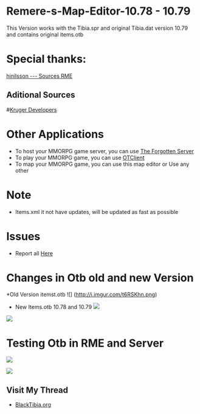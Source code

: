 # Remere-s-Map-Editor-10.78 - 10.79
This Version works with the Tibia.spr and original Tibia.dat version 10.79 and contains original items.otb

# Special thanks:

[hjnilsson --- Sources RME](https://github.com/hjnilsson/rme)

## Aditional Sources
#[Kruger Developers](https://github.com/krugerdevelopers/RME)

# Other Applications

* To host your MMORPG game server, you can use [The Forgotten Server](https://github.com/otland/forgottenserver)
* To play your MMORPG game, you can use [OTClient](https://github.com/edubart/otclient)
* To map your MMORPG game, you can use this map editor or Use any other

# Note

* Items.xml it not have updates, will be updated as fast as possible

# Issues

* Report all [Here](https://github.com/ricker75/Remere-s-Map-Editor-10.78/issues)

# Changes in Otb old and new Version

*Old Version itemst.otb
![] (http://i.imgur.com/t6RSKhn.png)

* New Items.otb 10.78 and 10.79
![](http://i.imgur.com/Z6PvWIm.png)

![](http://i.imgur.com/Va9LRGC.png)

# Testing Otb in RME and Server 

![](http://i61.tinypic.com/2emgaxk.jpg)

![](http://i57.tinypic.com/ifu2yg.jpg)

## Visit My Thread

*  [BlackTibia.org](http://www.blacktibia.org/t38982-remere-s-map-editor-10-78-10-79)
